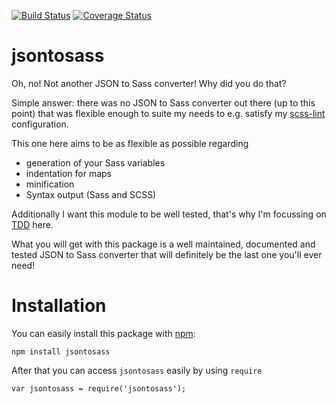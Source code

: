 [![Build Status](https://travis-ci.org/Regaddi/jsontosass.svg?branch=master)](https://travis-ci.org/Regaddi/jsontosass)
[![Coverage Status](https://coveralls.io/repos/github/Regaddi/jsontosass/badge.svg?branch=master)](https://coveralls.io/github/Regaddi/jsontosass?branch=master)

# jsontosass

Oh, no! Not another JSON to Sass converter! Why did you do that?

Simple answer: there was no JSON to Sass converter out there (up to this point)
that was flexible enough to suite my needs to e.g. satisfy my
[scss-lint](https://github.com/brigade/scss-lint) configuration.

This one here aims to be as flexible as possible regarding

- generation of your Sass variables
- indentation for maps
- minification
- Syntax output (Sass and SCSS)

Additionally I want this module to be well tested, that's why I'm focussing on
[TDD](https://en.wikipedia.org/wiki/Test-driven_development) here.

What you will get with this package is a well maintained, documented and tested
JSON to Sass converter that will definitely be the last one you'll ever need!

# Installation

You can easily install this package with [npm](https://www.npmjs.com):

    npm install jsontosass

After that you can access `jsontosass` easily by using `require`

    var jsontosass = require('jsontosass');
